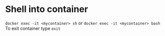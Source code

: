 # Shell into container
```docker exec -it <mycontainer> sh``` or ```docker exec -it <mycontainer> bash```  
To exit container type ```exit```
